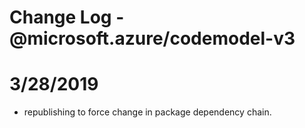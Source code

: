 # Change Log - @microsoft.azure/codemodel-v3

# 3/28/2019
- republishing to force change in package dependency chain.
